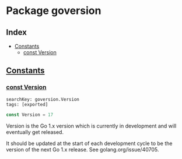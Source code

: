 # Package goversion

## Index

* [Constants](#const)
    * [const Version](#Version)


## <a id="const" href="#const">Constants</a>

### <a id="Version" href="#Version">const Version</a>

```
searchKey: goversion.Version
tags: [exported]
```

```Go
const Version = 17
```

Version is the Go 1.x version which is currently in development and will eventually get released. 

It should be updated at the start of each development cycle to be the version of the next Go 1.x release. See golang.org/issue/40705. 

